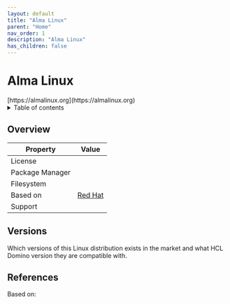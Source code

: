 ```yaml
---
layout: default
title: "Alma Linux"
parent: "Home"
nav_order: 1
description: "Alma Linux"
has_children: false
---
```

<h1>Alma Linux</h1>
[https://almalinux.org](https://almalinux.org)


<details close markdown="block">
  <summary>
    Table of contents
  </summary>
  {: .text-delta }
1. TOC
{:toc}
</details>

## Overview
Property | Value 
---|---
License         | 
Package Manager | 
Filesystem      | 
Based on        | [Red Hat](rhel.md)
Support         |

## Versions
Which versions of this Linux distribution exists in the market and what HCL Domino version they are compatible with.


## References
Based on: